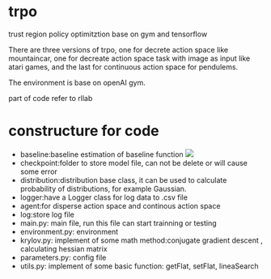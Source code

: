 # trpo
trust region policy optimitztion base on gym and tensorflow

<p>There are three versions of trpo, one for decrete action space like mountaincar, one for decreate action space task with image as input like atari games, and the last for continuous action space for pendulems.</p>
<p>The environment is base on openAI gym.</p>
<p>part of code refer to rllab</p>

# constructure for code
<ul>
<li>baseline:baseline estimation of baseline function  <img src="http://www.forkosh.com/mathtex.cgi?V_\pi"> </li>
<li>checkpoint:folder to store model file, can not be delete or will cause some error</li>
<li>distribution:distribution base class, it can be used to calculate probability of distributions, for example Gaussian.</li>
<li>logger:have a Logger class for log data to .csv file</li>
<li>agent:for disperse action space and continous action space</li>
<li>log:store log file</li>
<li>main.py: main file, run this file can start trainning or testing</li>
<li>environment.py: environment</li>
<li>krylov.py: implement of some math method:conjugate gradient descent , calculating hessian matrix</li>
<li>parameters.py: config file</li>
<li>utils.py: implement of some basic function: getFlat, setFlat, lineaSearch</li>
</ul>
